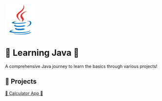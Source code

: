 <img src="https://raw.githubusercontent.com/devicons/devicon/master/icons/java/java-original.svg" alt="Logo" width="100"/>

# 🚧 Learning Java 🚧

A comprehensive Java journey to learn the basics through various projects!

## 🚀 Projects

[🧮 Calculator App 🧮](https://github.com/Dreeeems/Learning-Java/tree/master/Calculator)
